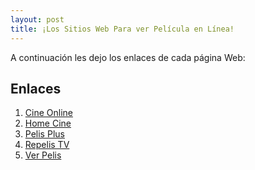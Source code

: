 ```yaml
---
layout: post
title: ¡Los Sitios Web Para ver Película en Línea!
---
```

A continuación les dejo los enlaces de cada página Web:

## Enlaces
<ol>
<li value="1"><a href="https://www.cine-online.eu/">Cine Online</a></li>
<li value="2"><a href="https://homecine.net/">Home Cine</a></li>
<li value="3"><a href="https://www.pelisplus.to/">Pelis Plus</a></li>
<li value="4"><a href="http://www.cliver.tv/">Repelis TV</a></li>
<li value="5"><a href="http://ver-pelis.me//">Ver Pelis</a></li>
</ol>


